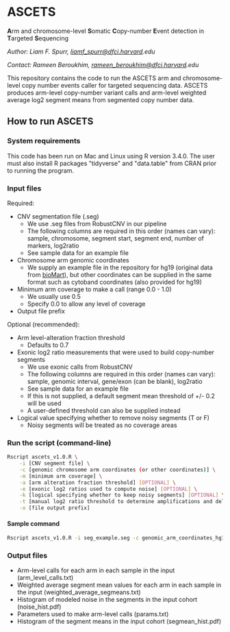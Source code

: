 # ASCETS
**A**rm and chromosome-level **S**omatic **C**opy-number **E**vent detection in **T**argeted **S**equencing

_Author: Liam F. Spurr, liamf_spurr@dfci.harvard.edu_

_Contact: Rameen Beroukhim, rameen_beroukhim@dfci.harvard.edu_

This repository contains the code to run the ASCETS arm and chromosome-level copy number events caller for targeted sequencing data. ASCETS produces arm-level copy-number variant calls and arm-level weighted average log2 segment means from segmented copy number data.

## How to run ASCETS
### System requirements
This code has been run on Mac and Linux using R version 3.4.0. The user must also install R packages "tidyverse" and
"data.table" from CRAN prior to running the program.

### Input files

Required:
- CNV segmentation file (.seg)
	- We use .seg files from RobustCNV in our pipeline
	- The following columns are required in this order (names can vary): sample, chromosome, segment start, segment end, number of markers, log2ratio
	- See sample data for an example file
- Chromosome arm genomic coordinates
	- We supply an example file in the repository for hg19 (original data from [bioMart](http://grch37.ensembl.org/biomart/martview/69a5479f5796c22ca786f81386e2d5e4)), but other coordinates can be supplied in the same format such as cytoband coordinates (also provided for hg19)
- Minimum arm coverage to make a call (range 0.0 - 1.0)
	- We usually use 0.5
	- Specify 0.0 to allow any level of coverage
- Output file prefix

Optional (recommended):
- Arm level-alteration fraction threshold
	- Defaults to 0.7
- Exonic log2 ratio measurements that were used to build copy-number segments
	- We use exonic calls from RobustCNV
	- The following columns are required in this order (names can vary): sample, genomic interval, gene/exon (can be blank), log2ratio
	- See sample data for an example file
	- If this is not supplied, a default segment mean threshold of +/- 0.2 will be used
	- A user-defined threshold can also be supplied instead
- Logical value specifying whether to remove noisy segments (T or F)
	- Noisy segments will be treated as no coverage areas

### Run the script (command-line)
```bash
Rscript ascets_v1.0.R \
	-i [CNV segment file] \
	-c [genomic chromosome arm coordinates (or other coordinates)] \
	-m [minimum arm coverage] \
	-a [arm alteration fraction threshold] [OPTIONAL] \
	-e [exonic log2 ratios used to compute noise] [OPTIONAL] \
	-k [logical specifying whether to keep noisy segments] [OPTIONAL] \
	-t [manual log2 ratio threshold to determine amplifications and deletions] [OPTIONAL, will overwrite noise estimate] \
	-o [file output prefix]
```

#### Sample command
```bash
Rscript ascets_v1.0.R -i seg_example.seg -c genomic_arm_coordinates_hg19.txt -m 0.5 -e l2cr_example.txt -k F -a 0.7 -o sample_output
```

### Output files
- Arm-level calls for each arm in each sample in the input (arm_level_calls.txt)
- Weighted average segment mean values for each arm in each sample in the input (weighted_average_segmeans.txt)
- Histogram of modeled noise in the segments in the input cohort (noise_hist.pdf)
- Parameters used to make arm-level calls (params.txt)
- Histogram of the segment means in the input cohort (segmean_hist.pdf)

